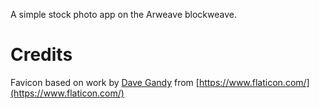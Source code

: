 A simple stock photo app on the Arweave blockweave.

# Credits
Favicon based on work by [Dave Gandy](https://www.flaticon.com/authors/dave-gandy) from [https://www.flaticon.com/](https://www.flaticon.com/)
